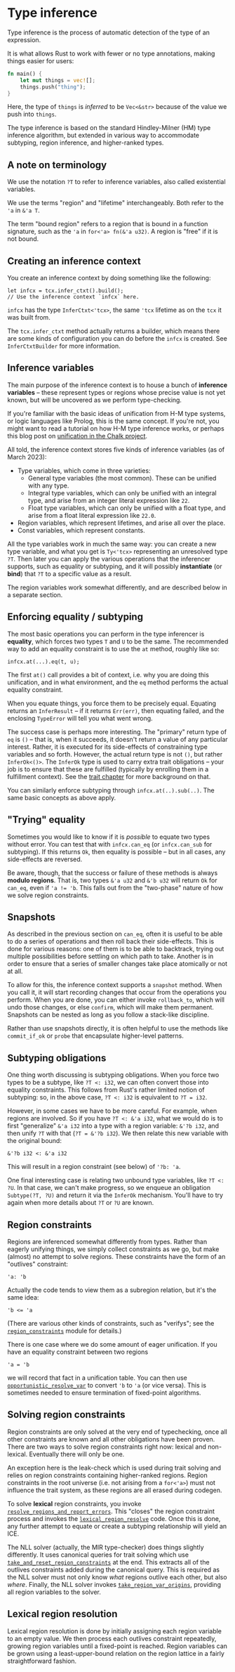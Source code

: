 # Type inference

<!-- toc -->

Type inference is the process of automatic detection of the type of an
expression.

It is what allows Rust to work with fewer or no type annotations,
making things easier for users:

```rust
fn main() {
    let mut things = vec![];
    things.push("thing");
}
```

Here, the type of `things` is *inferred* to be `Vec<&str>` because of the value
we push into `things`.

The type inference is based on the standard Hindley-Milner (HM) type inference
algorithm, but extended in various way to accommodate subtyping, region
inference, and higher-ranked types.

## A note on terminology

We use the notation `?T` to refer to inference variables, also called
existential variables.

We use the terms "region" and "lifetime" interchangeably. Both refer to
the `'a` in `&'a T`.

The term "bound region" refers to a region that is bound in a function
signature, such as the `'a` in `for<'a> fn(&'a u32)`. A region is
"free" if it is not bound.

## Creating an inference context

You create an inference context by doing something like
the following:

```rust,ignore
let infcx = tcx.infer_ctxt().build();
// Use the inference context `infcx` here.
```

`infcx` has the type `InferCtxt<'tcx>`, the same `'tcx` lifetime as on
the `tcx` it was built from.

The `tcx.infer_ctxt` method actually returns a builder, which means
there are some kinds of configuration you can do before the `infcx` is
created. See `InferCtxtBuilder` for more information.

<a id="vars"></a>

## Inference variables

The main purpose of the inference context is to house a bunch of
**inference variables** – these represent types or regions whose precise
value is not yet known, but will be uncovered as we perform type-checking.

If you're familiar with the basic ideas of unification from H-M type
systems, or logic languages like Prolog, this is the same concept. If
you're not, you might want to read a tutorial on how H-M type
inference works, or perhaps this blog post on
[unification in the Chalk project].

[Unification in the Chalk project]: http://smallcultfollowing.com/babysteps/blog/2017/03/25/unification-in-chalk-part-1/

All told, the inference context stores five kinds of inference variables
(as of <!-- date-check --> March 2023):

- Type variables, which come in three varieties:
  - General type variables (the most common). These can be unified with any
    type.
  - Integral type variables, which can only be unified with an integral type,
    and arise from an integer literal expression like `22`.
  - Float type variables, which can only be unified with a float type, and
    arise from a float literal expression like `22.0`.
- Region variables, which represent lifetimes, and arise all over the place.
- Const variables, which represent constants.

All the type variables work in much the same way: you can create a new
type variable, and what you get is `Ty<'tcx>` representing an
unresolved type `?T`. Then later you can apply the various operations
that the inferencer supports, such as equality or subtyping, and it
will possibly **instantiate** (or **bind**) that `?T` to a specific
value as a result.

The region variables work somewhat differently, and are described
below in a separate section.

## Enforcing equality / subtyping

The most basic operations you can perform in the type inferencer is
**equality**, which forces two types `T` and `U` to be the same. The
recommended way to add an equality constraint is to use the `at`
method, roughly like so:

```rust,ignore
infcx.at(...).eq(t, u);
```

The first `at()` call provides a bit of context, i.e. why you are
doing this unification, and in what environment, and the `eq` method
performs the actual equality constraint.

When you equate things, you force them to be precisely equal. Equating
returns an `InferResult` – if it returns `Err(err)`, then equating
failed, and the enclosing `TypeError` will tell you what went wrong.

The success case is perhaps more interesting. The "primary" return
type of `eq` is `()` – that is, when it succeeds, it doesn't return a
value of any particular interest. Rather, it is executed for its
side-effects of constraining type variables and so forth. However, the
actual return type is not `()`, but rather `InferOk<()>`. The
`InferOk` type is used to carry extra trait obligations – your job is
to ensure that these are fulfilled (typically by enrolling them in a
fulfillment context). See the [trait chapter] for more background on that.

[trait chapter]: traits/resolution.html

You can similarly enforce subtyping through `infcx.at(..).sub(..)`. The same
basic concepts as above apply.

## "Trying" equality

Sometimes you would like to know if it is *possible* to equate two
types without error.  You can test that with `infcx.can_eq` (or
`infcx.can_sub` for subtyping). If this returns `Ok`, then equality
is possible – but in all cases, any side-effects are reversed.

Be aware, though, that the success or failure of these methods is always
**modulo regions**. That is, two types `&'a u32` and `&'b u32` will
return `Ok` for `can_eq`, even if `'a != 'b`.  This falls out from the
"two-phase" nature of how we solve region constraints.

## Snapshots

As described in the previous section on `can_eq`, often it is useful
to be able to do a series of operations and then roll back their
side-effects. This is done for various reasons: one of them is to be
able to backtrack, trying out multiple possibilities before settling
on which path to take. Another is in order to ensure that a series of
smaller changes take place atomically or not at all.

To allow for this, the inference context supports a `snapshot` method.
When you call it, it will start recording changes that occur from the
operations you perform. When you are done, you can either invoke
`rollback_to`, which will undo those changes, or else `confirm`, which
will make them permanent. Snapshots can be nested as long as you follow
a stack-like discipline.

Rather than use snapshots directly, it is often helpful to use the
methods like `commit_if_ok` or `probe` that encapsulate higher-level
patterns.

## Subtyping obligations

One thing worth discussing is subtyping obligations. When you force
two types to be a subtype, like `?T <: i32`, we can often convert those
into equality constraints. This follows from Rust's rather limited notion
of subtyping: so, in the above case, `?T <: i32` is equivalent to `?T = i32`.

However, in some cases we have to be more careful. For example, when
regions are involved. So if you have `?T <: &'a i32`, what we would do
is to first "generalize" `&'a i32` into a type with a region variable:
`&'?b i32`, and then unify `?T` with that (`?T = &'?b i32`). We then
relate this new variable with the original bound:

```text
&'?b i32 <: &'a i32
```

This will result in a region constraint (see below) of `'?b: 'a`.

One final interesting case is relating two unbound type variables,
like `?T <: ?U`.  In that case, we can't make progress, so we enqueue
an obligation `Subtype(?T, ?U)` and return it via the `InferOk`
mechanism. You'll have to try again when more details about `?T` or
`?U` are known.

## Region constraints

Regions are inferenced somewhat differently from types. Rather than
eagerly unifying things, we simply collect constraints as we go, but
make (almost) no attempt to solve regions. These constraints have the
form of an "outlives" constraint:

```text
'a: 'b
```

Actually the code tends to view them as a subregion relation, but it's the same
idea:

```text
'b <= 'a
```

(There are various other kinds of constraints, such as "verifys"; see
the [`region_constraints`] module for details.)

There is one case where we do some amount of eager unification. If you have an
equality constraint between two regions

```text
'a = 'b
```

we will record that fact in a unification table. You can then use
[`opportunistic_resolve_var`] to convert `'b` to `'a` (or vice
versa). This is sometimes needed to ensure termination of fixed-point
algorithms.

[`region_constraints`]: https://doc.rust-lang.org/nightly/nightly-rustc/rustc_infer/infer/region_constraints/index.html
[`opportunistic_resolve_var`]: https://doc.rust-lang.org/nightly/nightly-rustc/rustc_infer/infer/region_constraints/struct.RegionConstraintCollector.html#method.opportunistic_resolve_var

## Solving region constraints

Region constraints are only solved at the very end of
typechecking, once all other constraints are known and
all other obligations have been proven. There are two
ways to solve region constraints right now: lexical and
non-lexical. Eventually there will only be one.

An exception here is the leak-check which is used during trait solving
and relies on region constraints containing higher-ranked regions. Region
constraints in the root universe (i.e. not arising from a `for<'a>`) must
not influence the trait system, as these regions are all erased during
codegen.

To solve **lexical** region constraints, you invoke
[`resolve_regions_and_report_errors`].  This "closes" the region
constraint process and invokes the [`lexical_region_resolve`] code. Once
this is done, any further attempt to equate or create a subtyping
relationship will yield an ICE.

The NLL solver (actually, the MIR type-checker) does things slightly
differently. It uses canonical queries for trait solving which use
[`take_and_reset_region_constraints`] at the end. This extracts all of the
outlives constraints added during the canonical query. This is required
as the NLL solver must not only know *what* regions outlive each other,
but also *where*. Finally, the NLL solver invokes [`take_region_var_origins`],
providing all region variables to the solver.

[`resolve_regions_and_report_errors`]: https://doc.rust-lang.org/nightly/nightly-rustc/rustc_infer/infer/struct.InferCtxt.html#method.resolve_regions_and_report_errors
[`lexical_region_resolve`]: https://doc.rust-lang.org/nightly/nightly-rustc/rustc_infer/infer/lexical_region_resolve/index.html
[`take_and_reset_region_constraints`]: https://doc.rust-lang.org/nightly/nightly-rustc/rustc_infer/infer/struct.InferCtxt.html#method.take_and_reset_region_constraints
[`take_region_var_origins`]: https://doc.rust-lang.org/nightly/nightly-rustc/rustc_infer/infer/struct.InferCtxt.html#method.take_region_var_origins

## Lexical region resolution

Lexical region resolution is done by initially assigning each region
variable to an empty value. We then process each outlives constraint
repeatedly, growing region variables until a fixed-point is reached.
Region variables can be grown using a least-upper-bound relation on
the region lattice in a fairly straightforward fashion.
